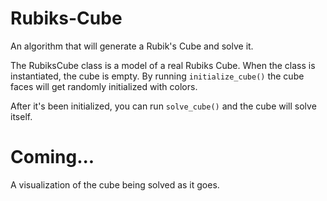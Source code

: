 # Rubiks-Cube
An algorithm that will generate a Rubik's Cube and solve it.

The RubiksCube class is a model of a real Rubiks Cube. When the class is instantiated, the cube is empty. By running `initialize_cube()` the cube faces will get randomly initialized with colors. 

After it's been initialized, you can run `solve_cube()` and the cube will solve itself.


# Coming... 
A visualization of the cube being solved as it goes.
